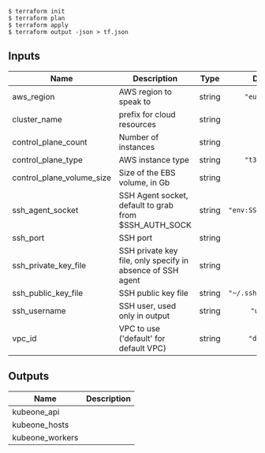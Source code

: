 ```
$ terraform init
$ terraform plan
$ terraform apply
$ terraform output -json > tf.json
```

## Inputs

| Name | Description | Type | Default | Required |
|------|-------------|:----:|:-----:|:-----:|
| aws\_region | AWS region to speak to | string | `"eu-west-3"` | no |
| cluster\_name | prefix for cloud resources | string | n/a | yes |
| control\_plane\_count | Number of instances | string | `"3"` | no |
| control\_plane\_type | AWS instance type | string | `"t3.medium"` | no |
| control\_plane\_volume\_size | Size of the EBS volume, in Gb | string | `"100"` | no |
| ssh\_agent\_socket | SSH Agent socket, default to grab from $SSH_AUTH_SOCK | string | `"env:SSH_AUTH_SOCK"` | no |
| ssh\_port | SSH port | string | `"22"` | no |
| ssh\_private\_key\_file | SSH private key file, only specify in absence of SSH agent | string | `""` | no |
| ssh\_public\_key\_file | SSH public key file | string | `"~/.ssh/id_rsa.pub"` | no |
| ssh\_username | SSH user, used only in output | string | `"ubuntu"` | no |
| vpc\_id | VPC to use ('default' for default VPC) | string | `"default"` | no |

## Outputs

| Name | Description |
|------|-------------|
| kubeone\_api |  |
| kubeone\_hosts |  |
| kubeone\_workers |  |
